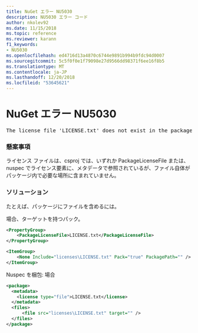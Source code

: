 ```yaml
---
title: NuGet エラー NU5030
description: NU5030 エラー コード
author: nkolev92
ms.date: 11/15/2018
ms.topic: reference
ms.reviewer: karann
f1_keywords:
- NU5030
ms.openlocfilehash: ed4716d13a4870c6744e9891b994b9fdc94d0007
ms.sourcegitcommit: 5c5f0f0e1f79098e27d9566dd98371f6ee16f8b5
ms.translationtype: MT
ms.contentlocale: ja-JP
ms.lasthandoff: 12/20/2018
ms.locfileid: "53645621"
---
```

# <a name="nuget-error-nu5030"></a>NuGet エラー NU5030
<pre>The license file 'LICENSE.txt' does not exist in the package.</pre>

### <a name="issue"></a>懸案事項

ライセンス ファイルは、csproj では、いずれか PackageLicenseFile または、nuspec でライセンス要素に、メタデータで参照されているが、ファイル自体がパッケージ内で必要な場所に含まれていません。


### <a name="solution"></a>ソリューション

たとえば、パッケージにファイルを含めるには。

場合、ターゲットを持つパック。
```xml
<PropertyGroup>
    <PackageLicenseFile>LICENSE.txt</PackageLicenseFile>
</PropertyGroup>

<ItemGroup>
    <None Include="licenses\LICENSE.txt" Pack="true" PackagePath="" />
</ItemGroup>
```

Nuspec を梱包: 場合
```xml
<package>
  <metadata>
    <license type="file">LICENSE.txt</license>
  </metadata>
  <files>
      <file src="licenses\LICENSE.txt" target="" />
  </files>
</package>
```
